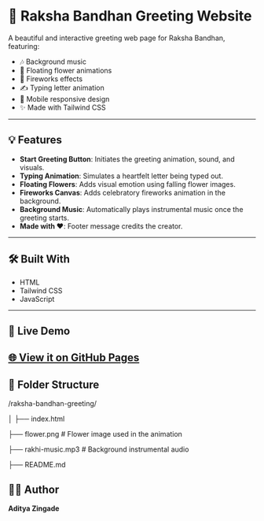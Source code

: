 # 🌸 Raksha Bandhan Greeting Website

A beautiful and interactive greeting web page for Raksha Bandhan, featuring:

- 🎶 Background music
- 🌺 Floating flower animations
- 🎇 Fireworks effects
- ✍️ Typing letter animation
- 📱 Mobile responsive design
- ✨ Made with Tailwind CSS

---

## 💡 Features

- **Start Greeting Button**: Initiates the greeting animation, sound, and visuals.
- **Typing Animation**: Simulates a heartfelt letter being typed out.
- **Floating Flowers**: Adds visual emotion using falling flower images.
- **Fireworks Canvas**: Adds celebratory fireworks animation in the background.
- **Background Music**: Automatically plays instrumental music once the greeting starts.
- **Made with ❤️**: Footer message credits the creator.

---

## 🛠️ Built With

- HTML
- Tailwind CSS
- JavaScript

---

## 🚀 Live Demo

[🌐 View it on GitHub Pages]([https://your-username.github.io/your-repo-name](https://aztechwiardry.github.io/Raksha-bandhan/))
---

## 📁 Folder Structure

/raksha-bandhan-greeting/

│
├── index.html

├── flower.png # Flower image used in the animation

├── rakhi-music.mp3 # Background instrumental audio

├── README.md

## 👨‍💻 Author

**Aditya Zingade**

